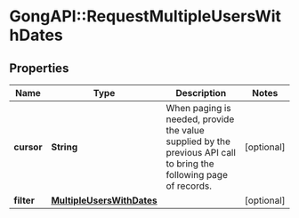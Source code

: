 # GongAPI::RequestMultipleUsersWithDates

## Properties
Name | Type | Description | Notes
------------ | ------------- | ------------- | -------------
**cursor** | **String** | When paging is needed, provide the value supplied by the previous API call to bring the following page of records. | [optional] 
**filter** | [**MultipleUsersWithDates**](MultipleUsersWithDates.md) |  | [optional] 

